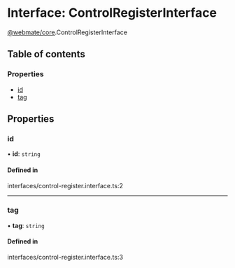 # Interface: ControlRegisterInterface

[@webmate/core](../wiki/@webmate.core).ControlRegisterInterface

## Table of contents

### Properties

- [id](../wiki/@webmate.core.ControlRegisterInterface#id)
- [tag](../wiki/@webmate.core.ControlRegisterInterface#tag)

## Properties

### id

• **id**: `string`

#### Defined in

interfaces/control-register.interface.ts:2

___

### tag

• **tag**: `string`

#### Defined in

interfaces/control-register.interface.ts:3
